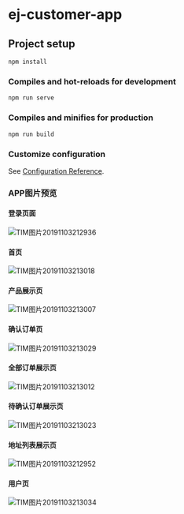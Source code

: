 # ej-customer-app

## Project setup
```
npm install
```

### Compiles and hot-reloads for development
```
npm run serve
```

### Compiles and minifies for production
```
npm run build
```

### Customize configuration
See [Configuration Reference](https://cli.vuejs.org/config/).


### APP图片预览

#### 登录页面
![TIM图片20191103212936](https://github.com/weixq77/DomesticServiceCustomerApp/blob/master/src/assets/TIM图片20191103212936.jpg)

#### 首页
![TIM图片20191103213018](https://github.com/weixq77/DomesticServiceCustomerApp/blob/master/src/assets/TIM图片20191103213018.jpg)

#### 产品展示页
![TIM图片20191103213007](https://github.com/weixq77/DomesticServiceCustomerApp/blob/master/src/assets/TIM图片20191103213007.jpg)

#### 确认订单页
![TIM图片20191103213029](https://github.com/weixq77/DomesticServiceCustomerApp/blob/master/src/assets/TIM图片20191103213029.jpg)

#### 全部订单展示页
![TIM图片20191103213012](https://github.com/weixq77/DomesticServiceCustomerApp/blob/master/src/assets/TIM图片20191103213012.jpg)

#### 待确认订单展示页
![TIM图片20191103213023](https://github.com/weixq77/DomesticServiceCustomerApp/blob/master/src/assets/TIM图片20191103213023.jpg)

#### 地址列表展示页
![TIM图片20191103212952](https://github.com/weixq77/DomesticServiceCustomerApp/blob/master/src/assets/TIM图片20191103212952.jpg)

#### 用户页
![TIM图片20191103213034](https://github.com/weixq77/DomesticServiceCustomerApp/blob/master/src/assets/TIM图片20191103213034.jpg)
